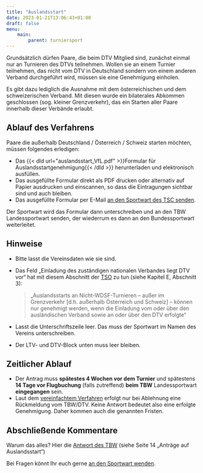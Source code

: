 ```yaml
---
title: "Auslandsstart"
date: 2023-01-21T13:06:43+01:00
draft: false
menu:
    main:
        parent: turniersport
---
```


Grundsätzlich dürfen Paare, die beim DTV Mitglied sind, zunächst einmal nur an Turnieren des DTVs teilnehmen.
Wollen sie an einem Turnier teilnehmen, das nicht vom DTV in Deutschland sondern von einem anderen Verband durchgeführt wird, müssen sie eine Genehmigung einholen.

Es gibt dazu lediglich die Ausnahme mit dem österreichischen und dem schweizerischen Verband.
Mit diesen wurde ein bilaterales Abkommen geschlossen (sog. kleiner Grenzverkehr), das ein Starten aller Paare innerhalb dieser Verbände erlaubt.

## Ablauf des Verfahrens

Paare die außerhalb Deutschland / Österreich / Schweiz starten möchten, müssen folgendes erledigen:

-   Das {{< dld url="auslandsstart_VfL.pdf" >}}Formular für Auslandsstartgenehmigung{{< /dld >}} herunterladen und elektronisch ausfüllen.
-   Das ausgefüllte Formular direkt als PDF drucken oder alternativ auf Papier ausdrucken und einscannen, so dass die Eintragungen sichtbar sind und auch bleiben.
-   Das ausgefüllte Formular per E-Mail [an den Sportwart des TSC senden](mailto:sportwart@tanzsportclub.vfl-sindelfingen.de).

Der Sportwart wird das Formular dann unterschreiben und an den TBW Landessportwart senden, der wiederrum es dann an den Bundessportwart weiterleitet.

## Hinweise

-   Bitte lasst die Vereinsdaten wie sie sind.
-   Das Feld „Einladung des zuständigen nationalen Verbandes liegt DTV vor“ hat mit diesem Abschnitt der [TSO](https://www.tanzsport.de/de/sportwelt/sportbetrieb/turnier-und-sportordnung-tso) zu tun (siehe Kapitel E, Abschnitt 3):
    
    > „Auslandsstarts an Nicht-WDSF-Turnieren – außer im Grenzverkehr \[d.h. außerhalb Österreich und Schweiz\] – können nur genehmigt werden, wenn die Einladung vom oder über den ausländischen Verband sowie an oder über den DTV erfolgte“
    
-   Lasst die Unterschriftszeile leer. Das muss der Sportwart im Namen des Vereins unterschreiben.
-   Der LTV- und DTV-Block unten muss leer bleiben.

## Zeitlicher Ablauf

-   Der Antrag muss **spätestes 4 Wochen vor dem Turnier** und spätestens **14 Tage vor Flugbuchung** (falls zutreffend) **beim TBW** Landessportwart **eingegangen** sein.
-   Laut dem [vereinfachtem Verfahren](https://www.tanzsport.de/de/news/news-reader/imported-7-3a38b9f5-87e1-49e2-9bcc-0b232a0e482e) erfolgt nur bei Ablehnung eine Rückmeldung vom TBW/DTV. Keine Antwort bedeutet also eine erfolgte Genehmigung. Daher kommen auch die genannten Fristen.

## Abschließende Kommentare

Warum das alles? Hier die [Antwort des TBW](https://www.tbw.de/fileadmin/dokumente/archiv_verbandstag/Verbandsmitteilungen/Verbandsmitteilungen_2004-02.pdf) (siehe Seite 14 „Anträge auf Auslandsstart“)

Bei Fragen könnt Ihr euch gerne [an den Sportwart wenden](mailto:sportwart@tanzsportclub.vfl-sindelfingen.de).
